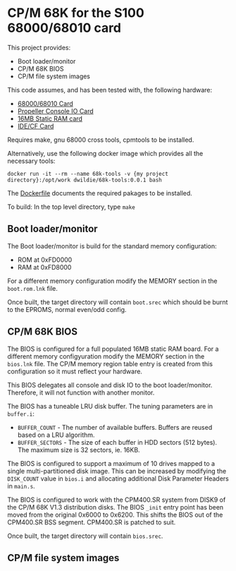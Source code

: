 # CP/M 68K for the S100 68000/68010 card

This project provides:
* Boot loader/monitor
* CP/M 68K BIOS
* CP/M file system images

This code assumes, and has been tested with, the following hardware:
* [68000/68010 Card](http://www.s100computers.com/My%20System%20Pages/68000%20Board/68K%20CPU%20Board.htm)
* [Propeller Console IO Card](http://www.s100computers.com/My%20System%20Pages/Console%20IO%20Board/Console%20IO%20Board.htm)
* [16MB Static RAM card](http://www.s100computers.com/My%20System%20Pages/16MG%20RAM%20Board/16MG%20RAM%20Board.htm)
* [IDE/CF Card](http://www.s100computers.com/My%20System%20Pages/IDE%20Board/My%20IDE%20Card.htm)

Requires make, gnu 68000 cross tools, cpmtools to be installed.

Alternatively, use the following docker image which provides all the necessary tools:

  `docker run -it --rm --name 68k-tools -v {my project directory}:/opt/work dwildie/68k-tools:0.0.1 bash`
  
The [Dockerfile](https://github.com/dwildie/68k-tools/blob/master/docker/Dockerfile) documents the required pakages to be installed.

To build:  In the top level directory, type `make`

## Boot loader/monitor
The Boot loader/monitor is build for the standard memory configuration:
+ ROM at 0xFD0000
+ RAM at 0xFD8000

For a different memory configuration modify the MEMORY section in the `boot.rom.lnk` file.

Once built, the target directory will contain `boot.srec` which should be burnt to the EPROMS, normal even/odd config.

## CP/M 68K BIOS
The BIOS is configured for a full populated 16MB static RAM board.  For a different memory configyuration modify the MEMORY section in the `bios.lnk` file.  The CP/M memory region table entry is created from this configuration so it must reflect your hardware.

This BIOS delegates all console and disk IO to the boot loader/monitor.  Therefore, it will not function with another monitor.

The BIOS has a tuneable LRU disk buffer.  The tuning parameters are in `buffer.i`:
+ `BUFFER_COUNT` - The number of available buffers.  Buffers are reused based on a LRU algorithm.
+ `BUFFER_SECTORS` - The size of each buffer in HDD sectors (512 bytes).  The maximum size is 32 sectors, ie. 16KB.

The BIOS is configured to support a maximum of 10 drives mapped to a single multi-partitioned disk image.  This can be increased by modifying the `DISK_COUNT` value in `bios.i` and allocating additional Disk Parameter Headers in `main.s`.

The BIOS is configured to work with the CPM400.SR system from DISK9 of the CP/M 68K V1.3 distribution disks.  The BIOS `_init` entry point has been moved from the original 0x6000 to 0x6200.  This shifts the BIOS out of the CPM400.SR BSS segment.  CPM400.SR is patched to suit.

Once built, the target directory will contain `bios.srec`.

## CP/M file system images


